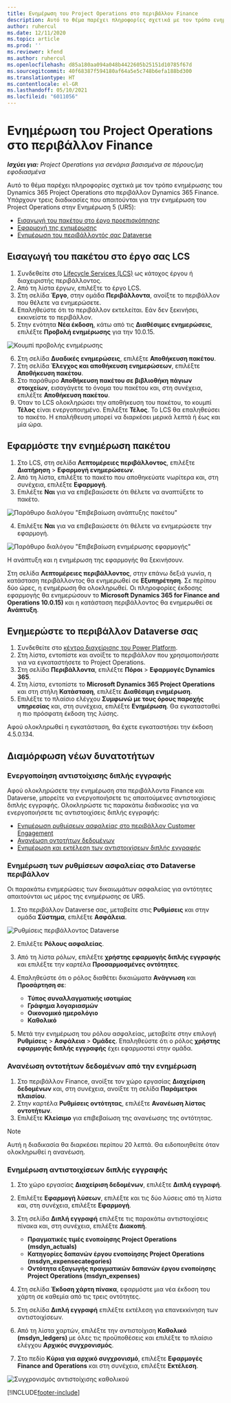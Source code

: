 ```yaml
---
title: Ενημέρωση του Project Operations στο περιβάλλον Finance
description: Αυτό το θέμα παρέχει πληροφορίες σχετικά με τον τρόπο ενημέρωσης του Project Operations στο περιβάλλον Dynamics 365 Finance.
author: ruhercul
ms.date: 12/11/2020
ms.topic: article
ms.prod: ''
ms.reviewer: kfend
ms.author: ruhercul
ms.openlocfilehash: d85a180aa094a048b4422605b25151d10785f67d
ms.sourcegitcommit: 40f68387f594180af64a5e5c748b6efa188bd300
ms.translationtype: HT
ms.contentlocale: el-GR
ms.lasthandoff: 05/10/2021
ms.locfileid: "6011056"
---
```

# <a name="update-project-operations-in-your-finance-environment"></a>Ενημέρωση του Project Operations στο περιβάλλον Finance

_**Ισχύει για:** Project Operations για σενάρια βασισμένα σε πόρους/μη εφοδιασμένα_


Αυτό το θέμα παρέχει πληροφορίες σχετικά με τον τρόπο ενημέρωσης του Dynamics 365 Project Operations στο περιβάλλον Dynamics 365 Finance. Υπάρχουν τρεις διαδικασίες που απαιτούνται για την ενημέρωση του Project Operations στην Ενημέρωση 5 (UR5):

- [Εισαγωγή του πακέτου στο έργο προεπισκόπησης](#import)
- [Εφαρμογή της ενημέρωσης](#apply)
- [Ενημέρωση του περιβάλλοντός σας Dataverse](#update)

## <a name="import-the-package-into-your-lcs-project"></a><a name="import"></a>Εισαγωγή του πακέτου στο έργο σας LCS

1. Συνδεθείτε στο [Lifecycle Services (LCS)](https://lcs.dynamics.com/) ως κάτοχος έργου ή διαχειριστής περιβάλλοντος.
2. Από τη λίστα έργων, επιλέξτε το έργο LCS.
3. Στη σελίδα **Έργο**, στην ομάδα **Περιβάλλοντα**, ανοίξτε το περιβάλλον που θέλετε να ενημερώσετε.
4. Επαληθεύστε ότι το περιβάλλον εκτελείται. Εάν δεν ξεκινήσει, εκκινείστε το περιβάλλον.
5. Στην ενότητα **Νέα έκδοση**, κάτω από τις **Διαθέσιμες ενημερώσεις**, επιλέξτε **Προβολή ενημέρωσης** για την 10.0.15.

![Κουμπί προβολής ενημέρωσης](media/view-update.png)

6. Στη σελίδα **Δυαδικές ενημερώσεις**, επιλέξτε **Αποθήκευση πακέτου**.
7. Στη σελίδα **Έλεγχος και αποθήκευση ενημερώσεων**, επιλέξτε **Αποθήκευση πακέτου**.
8. Στο παράθυρο **Αποθήκευση πακέτου σε βιβλιοθήκη πάγιων στοιχείων**, εισαγάγετε το όνομα του πακέτου και, στη συνέχεια, επιλέξτε **Αποθήκευση πακέτου**.
9. Όταν το LCS ολοκληρώσει την αποθήκευση του πακέτου, το κουμπί **Τέλος** είναι ενεργοποιημένο. Επιλέξτε **Τέλος**. Το LCS θα επαληθεύσει το πακέτο. Η επαλήθευση μπορεί να διαρκέσει μερικά λεπτά ή έως και μία ώρα.


## <a name="apply-the-package-update"></a><a name="apply"></a>Εφαρμόστε την ενημέρωση πακέτου

1. Στο LCS, στη σελίδα **Λεπτομέρειες περιβάλλοντος**, επιλέξτε **Διατήρηση** > **Εφαρμογή ενημερώσεων**.
2. Από τη λίστα, επιλέξτε το πακέτο που αποθηκεύατε νωρίτερα και, στη συνέχεια, επιλέξτε **Εφαρμογή**.
3. Επιλέξτε **Ναι** για να επιβεβαιώσετε ότι θέλετε να αναπτύξετε το πακέτο.

![Παράθυρο διαλόγου "Επιβεβαίωση ανάπτυξης πακέτου"](media/confirm-package-deployment.png)

4. Επιλέξτε **Ναι** για να επιβεβαιώσετε ότι θέλετε να ενημερώσετε την εφαρμογή.

![Παράθυρο διαλόγου "Επιβεβαίωση ενημέρωσης εφαρμογής"](media/confirm-application-update.png)

Η ανάπτυξη και η ενημέρωση της εφαρμογής θα ξεκινήσουν. 

Στη σελίδα **Λεπτομέρειες περιβάλλοντος**, στην επάνω δεξιά γωνία, η κατάσταση περιβάλλοντος θα ενημερωθεί σε **Εξυπηρέτηση**. Σε περίπου δύο ώρες, η ενημέρωση θα ολοκληρωθεί. Οι πληροφορίες έκδοσης εφαρμογής θα ενημερώσουν το **Microsoft Dynamics 365 for Finance and Operations 10.0.15)** και η κατάσταση περιβάλλοντος θα ενημερωθεί σε **Ανάπτυξη**.


## <a name="update-your-dataverse-environment"></a><a name="update"></a>Ενημερώστε το περιβάλλον Dataverse σας

1. Συνδεθείτε στο [κέντρο διαχείρισης του Power Platform](https://admin.powerplatform.com/).
2. Στη λίστα, εντοπίστε και ανοίξτε το περιβάλλον που χρησιμοποιήσατε για να εγκαταστήσετε το Project Operations.
3. Στη σελίδα **Περιβάλλοντα**, επιλέξτε **Πόροι** > **Εφαρμογές Dynamics 365**.
4. Στη λίστα, εντοπίστε το **Microsoft Dynamics 365 Project Operations** και στη στήλη **Κατάσταση**, επιλέξτε **Διαθέσιμη ενημέρωση**.
5. Επιλέξτε το πλαίσιο ελέγχου **Συμφωνώ με τους όρους παροχής υπηρεσίας** και, στη συνέχεια, επιλέξτε **Ενημέρωση**. Θα εγκατασταθεί η πιο πρόσφατη έκδοση της λύσης.

Αφού ολοκληρωθεί η εγκατάσταση, θα έχετε εγκαταστήσει την έκδοση 4.5.0.134.

## <a name="configure-new-features"></a>Διαμόρφωση νέων δυνατοτήτων

### <a name="enable-dual-write-mapping"></a>Ενεργοποίηση αντιστοίχισης διπλής εγγραφής

Αφού ολοκληρώσετε την ενημέρωση στα περιβάλλοντα Finance και Dataverse, μπορείτε να ενεργοποιήσετε τις απαιτούμενες αντιστοιχίσεις διπλής εγγραφής. Ολοκληρώστε τις παρακάτω διαδικασίες για να ενεργοποιήσετε τις αντιστοιχίσεις διπλής εγγραφής:

- [Ενημέρωση ρυθμίσεων ασφαλείας στο περιβάλλον Customer Engagement](#security)
- [Ανανέωση οντοτήτων δεδομένων](#refresh)
- [Ενημέρωση και εκτέλεση των αντιστοιχίσεων διπλής εγγραφής](#run)

### <a name="update-security-settings-on-the-dataverse-environment"></a><a name="security"></a>Ενημέρωση των ρυθμίσεων ασφαλείας στο Dataverse περιβάλλον

Οι παρακάτω ενημερώσεις των δικαιωμάτων ασφαλείας για οντότητες απαιτούνται ως μέρος της ενημέρωσης σε UR5.

1. Στο περιβάλλον Dataverse σας, μεταβείτε στις **Ρυθμίσεις** και στην ομάδα **Σύστημα**, επιλέξτε **Ασφάλεια**.

![Ρυθμίσεις περιβάλλοντος Dataverse](media/Picture21.png)

2. Επιλέξτε **Ρόλους ασφαλείας**.
3. Από τη λίστα ρόλων, επιλέξτε **χρήστης εφαρμογής διπλής εγγραφής** και επιλέξτε την καρτέλα **Προσαρμοσμένες οντότητες**. 
4. Επαληθεύστε ότι ο ρόλος διαθέτει δικαιώματα **Ανάγνωση** και **Προσάρτηση σε**:

      - **Τύπος συναλλαγματικής ισοτιμίας**
      - **Γράφημα λογαριασμών** 
      - **Οικονομικό ημερολόγιο** 
      - **Καθολικό**

5. Μετά την ενημέρωση του ρόλου ασφαλείας, μεταβείτε στην επιλογή **Ρυθμίσεις** > **Ασφάλεια** > **Ομάδες**. Επαληθεύστε ότι ο ρόλος **χρήστης εφαρμογής διπλής εγγραφής** έχει εφαρμοστεί στην ομάδα. 

### <a name="refresh-data-entities-from-the-update"></a><a name="refresh"></a>Ανανέωση οντοτήτων δεδομένων από την ενημέρωση

1. Στο περιβάλλον Finance, ανοίξτε τον χώρο εργασίας **Διαχείριση δεδομένων** και, στη συνέχεια, ανοίξτε τη σελίδα **Παράμετροι πλαισίου**.
2. Στην καρτέλα **Ρυθμίσεις οντότητας**, επιλέξτε **Ανανέωση λίστας οντοτήτων**.
3. Επιλέξτε **Κλείσιμο** για επιβεβαίωση της ανανέωσης της οντότητας.

 > [!NOTE]
 > Αυτή η διαδικασία θα διαρκέσει περίπου 20 λεπτά. Θα ειδοποιηθείτε όταν ολοκληρωθεί η ανανέωση.

### <a name="update-dual-write-mappings"></a><a name="run"></a>Ενημέρωση αντιστοιχίσεων διπλής εγγραφής

1. Στο χώρο εργασίας **Διαχείριση δεδομένων**, επιλέξτε **Διπλή εγγραφή**.
2. Επιλέξτε **Εφαρμογή λύσεων**, επιλέξτε και τις δύο λύσεις από τη λίστα και, στη συνέχεια, επιλέξτε **Εφαρμογή**.
3. Στη σελίδα **Διπλή εγγραφή** επιλέξτε τις παρακάτω αντιστοιχίσεις πίνακα και, στη συνέχεια, επιλέξτε **Διακοπή**.

    - **Πραγματικές τιμές ενοποίησης Project Operations (msdyn_actuals)**
    - **Κατηγορίες δαπανών έργου ενοποίησης Project Operations (msdyn_expensecategories)**
    - **Οντότητα εξαγωγής πραγματικών δαπανών έργου ενοποίησης Project Operations (msdyn_expenses)**

4. Στη σελίδα **Έκδοση χάρτη πίνακα**, εφαρμόστε μια νέα έκδοση του χάρτη σε καθεμία από τις τρεις οντότητες.
5. Στη σελίδα **Διπλή εγγραφή** επιλέξτε εκτέλεση για επανεκκίνηση των αντιστοιχίσεων.
6. Από τη λίστα χαρτών, επιλέξτε την αντιστοίχιση **Καθολικό (msdyn_ledgers)** με όλες τις προϋποθέσεις και επιλέξτε το πλαίσιο ελέγχου **Αρχικός συγχρονισμός**. 
7. Στο πεδίο **Κύρια για αρχικό συγχρονισμό**, επιλέξτε **Εφαρμογές Finance and Operations** και στη συνέχεια, επιλέξτε **Εκτέλεση**.
 
 ![Συγχρονισμός αντιστοίχισης καθολικού](media/DW6.png)
 


[!INCLUDE[footer-include](../includes/footer-banner.md)]